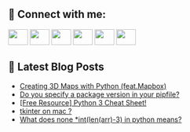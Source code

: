 ## 🔎 Connect with me:
[<img height="32" width="40" src="https://cdn.jsdelivr.net/npm/simple-icons@v5/icons/telegram.svg" />](https://t.me/bullbesh)
[<img height="32" width="40" src="https://cdn.jsdelivr.net/npm/simple-icons@v5/icons/vk.svg" />](https://vk.com/bullbesh)
[<img height="32" width="40" src="https://cdn.jsdelivr.net/npm/simple-icons@v5/icons/twitter.svg" />](https://twitter.com/bullbesh1)
[<img height="32" width="40" src="https://cdn.jsdelivr.net/npm/simple-icons@v5/icons/instagram.svg" />](https://www.instagram.com/bullbesh)
[<img height="32" width="40" src="https://cdn.jsdelivr.net/npm/simple-icons@v5/icons/reddit.svg" />](https://www.reddit.com/user/bullbesh)
[<img height="32" width="40" src="https://cdn.jsdelivr.net/npm/simple-icons@v5/icons/youtube.svg" />](https://www.youtube.com/channel/UCtfjRs6uzgq5mfm8S06WTcg)

## 📕 Latest Blog Posts
<!-- BLOG-POST-LIST:START -->
- [Creating 3D Maps with Python &lpar;feat.Mapbox&rpar;](https://www.reddit.com/r/Python/comments/tyzbab/creating_3d_maps_with_python_featmapbox/)
- [Do you specify a package version in your pipfile?](https://www.reddit.com/r/Python/comments/tyyt5r/do_you_specify_a_package_version_in_your_pipfile/)
- [[Free Resource] Python 3 Cheat Sheet!](https://www.reddit.com/r/Python/comments/tyyr7r/free_resource_python_3_cheat_sheet/)
- [tkinter on mac ?](https://www.reddit.com/r/Python/comments/tyyf2m/tkinter_on_mac/)
- [What does none *int&lpar;len&lpar;arr&rpar;-3&rpar; in python means?](https://www.reddit.com/r/Python/comments/tywm9x/what_does_none_intlenarr3_in_python_means/)
<!-- BLOG-POST-LIST:END -->
